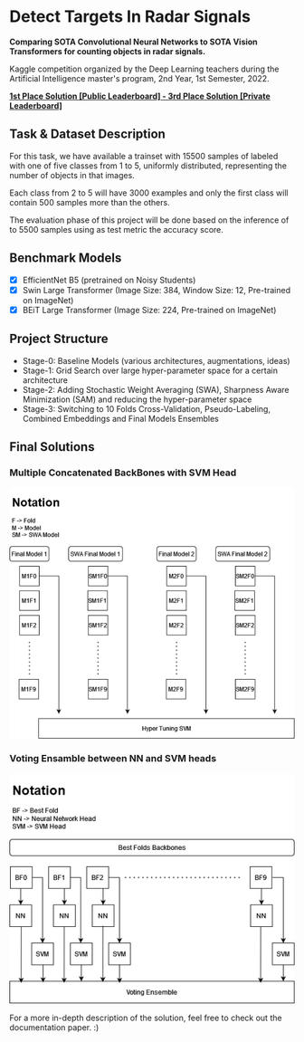 # Detect Targets In Radar Signals
**Comparing SOTA Convolutional Neural Networks to SOTA Vision Transformers for counting objects in radar signals.**

Kaggle competition organized by the Deep Learning teachers during the Artificial Intelligence master's program, 2nd Year, 1st Semester, 2022.

[**1st Place Solution [Public Leaderboard] - 3rd Place Solution [Private Leaderboard]**](https://www.kaggle.com/competitions/detect-targets-in-radar-signals/leaderboard?tab=public)

## Task & Dataset Description
For this task, we have available a trainset with 15500 samples of labeled with one of five classes from 1 to 5, uniformly distributed, representing the number of objects in that images. 

Each class from 2 to 5 will have 3000 examples and only the first class will contain 500 samples more than the others.

The evaluation phase of this project will be done based on the inference of to 5500 samples using as test metric the accuracy score.

## Benchmark Models
  - [x] EfficientNet B5 (pretrained on Noisy Students)
  - [x] Swin Large Transformer (Image Size: 384, Window Size: 12, Pre-trained on ImageNet)
  - [x] BEiT Large Transformer (Image Size: 224, Pre-trained on ImageNet)
  
## Project Structure
  - Stage-0: Baseline Models (various architectures, augmentations, ideas)
  - Stage-1: Grid Search over large hyper-parameter space for a certain architecture
  - Stage-2: Adding Stochastic Weight Averaging (SWA), Sharpness Aware Minimization (SAM) and reducing the hyper-parameter space
  - Stage-3: Switching to 10 Folds Cross-Validation, Pseudo-Labeling, Combined Embeddings and Final Models Ensembles
  
## Final Solutions
### Multiple Concatenated BackBones with SVM Head
<p align="center" width="100%">
    <img src="https://github.com/AdrianIordache/Detect-Targets-In-Radar-Signals/blob/master/images/multiple_concatenated_backbones.png">
</p>

### Voting Ensamble between NN and SVM heads
<p align="center" width="100%">
    <img src="https://github.com/AdrianIordache/Detect-Targets-In-Radar-Signals/blob/master/images/voting_system.png">
</p>

For a more in-depth description of the solution, feel free to check out the documentation paper. :)
